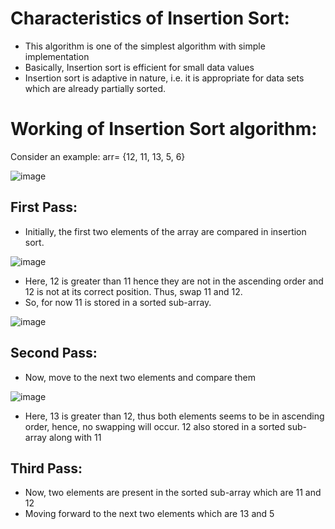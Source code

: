 # Characteristics of Insertion Sort:
* This algorithm is one of the simplest algorithm with simple implementation
* Basically, Insertion sort is efficient for small data values
* Insertion sort is adaptive in nature, i.e. it is appropriate for data sets which are already partially sorted.

# Working of Insertion Sort algorithm:
Consider an example:
arr= {12, 11, 13, 5, 6}

![image](https://user-images.githubusercontent.com/100795596/206428082-3d26704c-2d51-4dde-be24-c4b1f14a365f.png)

## First Pass:
* Initially, the first two elements of the array are compared in insertion sort.

![image](https://user-images.githubusercontent.com/100795596/206428252-15ddf761-2103-41c6-8041-170cc120e98e.png)

* Here, 12 is greater than 11 hence they are not in the ascending order and 12 is not at its correct position. Thus, swap 11 and 12.
* So, for now 11 is stored in a sorted sub-array.
 
![image](https://user-images.githubusercontent.com/100795596/206428793-3a7074c7-12cc-43fa-a4f5-7a633c3401e4.png)

## Second Pass:
* Now, move to the next two elements and compare them

![image](https://user-images.githubusercontent.com/100795596/206428993-272cd903-39fa-4a1b-ae5b-2344f03f7944.png)

* Here, 13 is greater than 12, thus both elements seems to be in ascending order, hence, no swapping will occur. 12 also stored in a sorted sub-array along with 11

## Third Pass:
* Now, two elements are present in the sorted sub-array which are 11 and 12
* Moving forward to the next two elements which are 13 and 5



